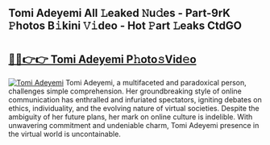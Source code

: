 ## Tomi Adeyemi All 𝙻eaked 𝙽u𝚍es - Part-9rK 𝙿hotos B𝚒kini 𝚅𝚒deo - Hot 𝙿art 𝙻eaks CtdGO

# <h2><a href="http://ld1h7hz.urlbe.top/?page=Tomi+Adeyemi">🔗🔗👉👉 Tomi Adeyemi P𝚑oto𝚜Vid𝚎o</a></h2>

[![Tomi Adeyemi](https://i.imgur.com/eBuTRDB.gif)](http://ld1h7hz.urlbe.top/?page=Tomi+Adeyemi)
Tomi Adeyemi, a multifaceted and paradoxical person, challenges simple comprehension. Her groundbreaking style of online communication has enthralled and infuriated spectators, igniting debates on ethics, individuality, and the evolving nature of virtual societies. Despite the ambiguity of her future plans, her mark on online culture is indelible. With unwavering commitment and undeniable charm, Tomi Adeyemi presence in the virtual world is uncontainable.
